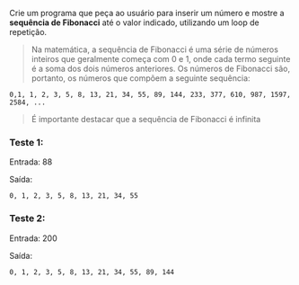Crie um programa que peça ao usuário para inserir um número e mostre a **sequência de Fibonacci** até o valor indicado, utilizando um loop de repetição.

>Na matemática, a sequência de Fibonacci é uma série de números inteiros que geralmente começa com 0 e 1, onde cada termo seguinte é a soma dos dois números anteriores.
>Os números de Fibonacci são, portanto, os números que compõem a seguinte sequência:
```~~~javascript
0,1, 1, 2, 3, 5, 8, 13, 21, 34, 55, 89, 144, 233, 377, 610, 987, 1597, 2584, ...
```

>É importante destacar que a sequência de Fibonacci é infinita

### Teste 1:

Entrada: 88

Saída:
```~~~javascript
0, 1, 2, 3, 5, 8, 13, 21, 34, 55
```
### Teste 2:

Entrada: 200

Saída:
```~~~javascript
0, 1, 2, 3, 5, 8, 13, 21, 34, 55, 89, 144
```
